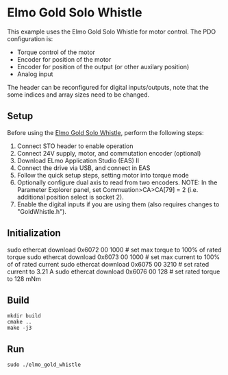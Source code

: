 Elmo Gold Solo Whistle
======================

This example uses the Elmo Gold Solo Whistle for motor control. The PDO configuration is:

* Torque control of the motor
* Encoder for position of the motor
* Encoder for position of the output (or other auxilary position)
* Analog input

The header can be reconfigured for digital inputs/outputs, note that the some indices and array sizes need to be changed.


Setup
-----

Before using the [Elmo Gold Solo Whistle](http://www.elmomc.com/products/whistle-servo-drive-gold.htm), perform the following steps:

1) Connect STO header to enable operation
2) Connect 24V supply, motor, and commutation encoder (optional)
3) Download ELmo Application Studio (EAS) II
4) Connect the drive via USB, and connect in EAS
5) Follow the quick setup steps, setting motor into torque mode
6) Optionally configure dual axis to read from two encoders.
   NOTE: In the Parameter Explorer panel, set Commuation>CA>CA[79] = 2 (i.e. additional position select is socket 2).
7) Enable the digital inputs if you are using them (also requires changes to "GoldWhistle.h").


Initialization
--------------

sudo ethercat download 0x6072 00 1000 # set max torque to 100% of rated torque
sudo ethercat download 0x6073 00 1000 # set max current to 100% of of rated current
sudo ethercat download 0x6075 00 3210 # set rated current to 3.21 A
sudo ethercat download 0x6076 00 128  # set rated torque to 128 mNm


Build
-----

    mkdir build
    cmake ..
    make -j3


Run
---

    sudo ./elmo_gold_whistle
